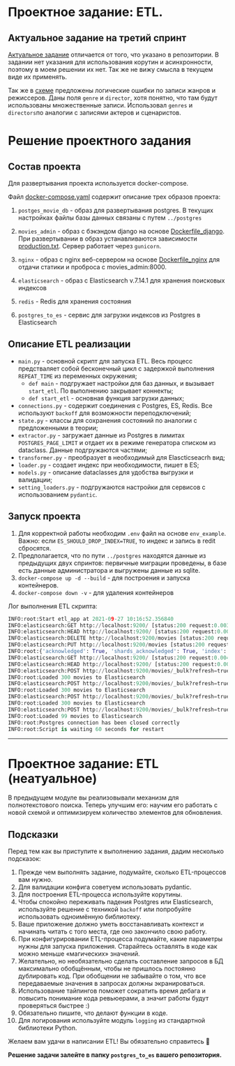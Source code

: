 # Проектное задание: ETL.

## Актуальное задание на третий спринт

[Актуальное задание](https://practicum.yandex.ru/learn/middle-python/courses/af061b15-1607-45f2-8d34-f88d4b21765a/sprints/5436/topics/c8fc5bcc-06bd-4098-acd2-306c2e3d8e82/lessons/b48733fd-637c-4f34-b1a1-25103549e4f3/) отличается от того, что указано в репозитории. В задании нет указания для использования корутин и асинхронности, поэтому в моем решении их нет. Так же не вижу смысла в текущем виде их применять.

Так же в [схеме](https://github.com/dimk00z/ETL/blob/main/tasks_files/es_schema.txt) предложены логические ошибки по записи жанров и режиссеров. Даны поля `genre` и `director`, хотя понятно, что там будут использованы множественные записи. Использовал `genres` и `directors`по аналогии с записями актеров и сценаристов.

# Решение проектного задания

## Состав проекта

Для развертывания проекта используется docker-compose.

Файл [docker-compose.yaml](https://github.com/dimk00z/ETL/blob/main/docker-compose.yaml) содержит описание трех образов проекта:

1. `postges_movie_db` - образ для развертывания postgres. В текущих настройках файлы базы данных связаны с путем `../postgres`

2. `movies_admin` - образ с бэкэндом django на основе [Dockerfile_django](https://github.com/dimk00z/Admin_panel_sprint_2/blob/main/Dockerfile_django). При развертывании в образ устанавливаются зависимости [production.txt](https://github.com/dimk00z/Admin_panel_sprint_2/blob/main/movies_admin/requirements/production.txt). Сервер работает через `gunicorn`.
3. `nginx` - образ с nginx веб-сервером на основе [Dockerfile_nginx](https://github.com/dimk00z/Admin_panel_sprint_2/blob/main/nginx/Dockerfile_nginx) для отдачи статики и проброса с movies_admin:8000.
4. `elasticsearch` - образ с Elasticsearch v.7.14.1 для хранения поисковых индексов
5. `redis` - Redis для хранения состояния
6. `postgres_to_es` - сервис для загрузки индексов из Postgres в Elasticsearch

## Описание ETL реализации

- `main.py` - основной скрипт для запуска ETL. Весь процесс предстваляет собой бесконечный цикл с задержкой выполнения `REPEAT_TIME` из переменных окружения;
  - `def main` - подгружает настройки для баз данных, и вызывает `start_etl`. По выполнению закрывает коннекты;
  - `def start_etl` - основная функция загрузки данных; 
- `connections.py` - содержит соединения с Postgres, ES, Redis. Все используют `backoff` для возможности переподключений;
- `state.py` - классы для сохранения состояний по аналогии с предложенными в теории;
- `extractor.py` - загружает данные из Postgres в лимитах `POSTGRES_PAGE_LIMIT` и отдает их в режиме генератора списком из dataclass. Данные подгружаются частями;
- `transformer.py` - преобразует в необходимый для Elascticseacrh вид;
- `loader.py` - создает индекс при необходимости, пишет в ES;
- `models.py` - описание dataclasses для удобства выгрузки и валидации;
- `setting_loaders.py` - подгружаются настройки для сервисов с использованием `pydantic`.


## Запуск проекта

1. Для корректной работы необходим `.env` файл на основе `env_example`. Важно: если `ES_SHOULD_DROP_INDEX=TRUE`, то индекс и запись в redit сбросятся.
2. Предполагается, что по пути `../postgres` находятся данные из предыдущих двух спринтов: первичные миграции проведены, в базе есть данные администратора и выгружены данные из sqlite.
4. `docker-compose up -d --build` - для построения и запуска контейнеров.
5. `docker-compose down -v` -  для удаления контейнеров

Лог выполнения  ETL скрипта:

```python main.py
INFO:root:Start etl_app at 2021-09-27 10:16:52.356840
INFO:elasticsearch:GET http://localhost:9200/ [status:200 request:0.003s]
INFO:elasticsearch:HEAD http://localhost:9200/ [status:200 request:0.002s]
INFO:elasticsearch:DELETE http://localhost:9200/movies [status:200 request:0.361s]
INFO:elasticsearch:PUT http://localhost:9200/movies [status:200 request:1.665s]
INFO:root:{'acknowledged': True, 'shards_acknowledged': True, 'index': 'movies'}
INFO:elasticsearch:GET http://localhost:9200/ [status:200 request:0.004s]
INFO:elasticsearch:HEAD http://localhost:9200/ [status:200 request:0.003s]
INFO:elasticsearch:POST http://localhost:9200/movies/_bulk?refresh=true [status:200 request:0.186s]
INFO:root:Loaded 300 movies to Elasticsearch
INFO:elasticsearch:POST http://localhost:9200/movies/_bulk?refresh=true [status:200 request:0.215s]
INFO:root:Loaded 300 movies to Elasticsearch
INFO:elasticsearch:POST http://localhost:9200/movies/_bulk?refresh=true [status:200 request:0.162s]
INFO:root:Loaded 300 movies to Elasticsearch
INFO:elasticsearch:POST http://localhost:9200/movies/_bulk?refresh=true [status:200 request:0.148s]
INFO:root:Loaded 99 movies to Elasticsearch
INFO:root:Postgres connection has been closed correctly
INFO:root:Script is waiting 60 seconds for restart
```

___


# Проектное задание: ETL (неатуальное)

В предыдущем модуле вы реализовывали механизм для полнотекстового поиска. Теперь улучшим его: научим его работать с новой схемой и оптимизируем количество элементов для обновления.

## Подсказки

Перед тем как вы приступите к выполнению задания, дадим несколько подсказок:

1. Прежде чем выполнять задание, подумайте, сколько ETL-процессов вам нужно.
2. Для валидации конфига советуем использовать pydantic.
3. Для построения ETL-процесса используйте корутины.
4. Чтобы спокойно переживать падения Postgres или Elasticsearch, используйте решение с техникой `backoff` или попробуйте использовать одноимённую библиотеку.
5. Ваше приложение должно уметь восстанавливать контекст и начинать читать с того места, где оно закончило свою работу.
6. При конфигурировании ETL-процесса подумайте, какие параметры нужны для запуска приложения. Старайтесь оставлять в коде как можно меньше «магических» значений.
7. Желательно, но необязательно сделать составление запросов в БД максимально обобщённым, чтобы не пришлось постоянно дублировать код. При обобщении не забывайте о том, что все передаваемые значения в запросах должны экранироваться.
8. Использование тайпингов поможет сократить время дебага и повысить понимание кода ревьюерами, а значит работы будут проверяться быстрее :)
9. Обязательно пишите, что делают функции в коде.
10. Для логирования используйте модуль `logging` из стандартной библиотеки Python.

Желаем вам удачи в написании ETL! Вы обязательно справитесь 💪 

**Решение задачи залейте в папку `postgres_to_es` вашего репозитория.**


